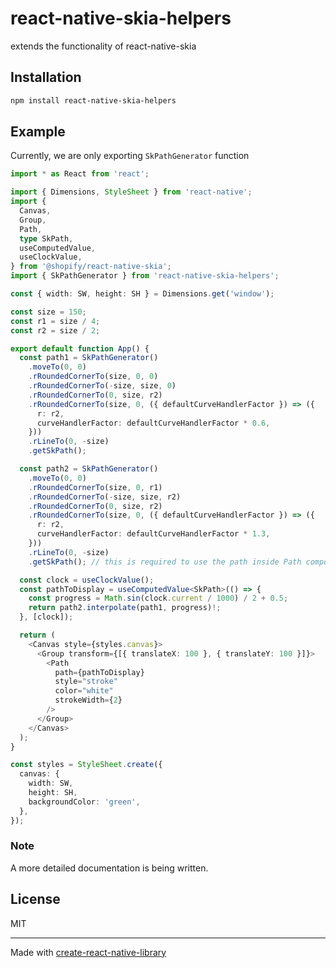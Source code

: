 # react-native-skia-helpers

extends the functionality of react-native-skia

## Installation

```sh
npm install react-native-skia-helpers
```

## Example

Currently, we are only exporting `SkPathGenerator` function

```typescript
import * as React from 'react';

import { Dimensions, StyleSheet } from 'react-native';
import {
  Canvas,
  Group,
  Path,
  type SkPath,
  useComputedValue,
  useClockValue,
} from '@shopify/react-native-skia';
import { SkPathGenerator } from 'react-native-skia-helpers';

const { width: SW, height: SH } = Dimensions.get('window');

const size = 150;
const r1 = size / 4;
const r2 = size / 2;

export default function App() {
  const path1 = SkPathGenerator()
    .moveTo(0, 0)
    .rRoundedCornerTo(size, 0, 0)
    .rRoundedCornerTo(-size, size, 0)
    .rRoundedCornerTo(0, size, r2)
    .rRoundedCornerTo(size, 0, ({ defaultCurveHandlerFactor }) => ({
      r: r2,
      curveHandlerFactor: defaultCurveHandlerFactor * 0.6,
    }))
    .rLineTo(0, -size)
    .getSkPath();

  const path2 = SkPathGenerator()
    .moveTo(0, 0)
    .rRoundedCornerTo(size, 0, r1)
    .rRoundedCornerTo(-size, size, r2)
    .rRoundedCornerTo(0, size, r2)
    .rRoundedCornerTo(size, 0, ({ defaultCurveHandlerFactor }) => ({
      r: r2,
      curveHandlerFactor: defaultCurveHandlerFactor * 1.3,
    }))
    .rLineTo(0, -size)
    .getSkPath(); // this is required to use the path inside Path component

  const clock = useClockValue();
  const pathToDisplay = useComputedValue<SkPath>(() => {
    const progress = Math.sin(clock.current / 1000) / 2 + 0.5;
    return path2.interpolate(path1, progress)!;
  }, [clock]);

  return (
    <Canvas style={styles.canvas}>
      <Group transform={[{ translateX: 100 }, { translateY: 100 }]}>
        <Path
          path={pathToDisplay}
          style="stroke"
          color="white"
          strokeWidth={2}
        />
      </Group>
    </Canvas>
  );
}

const styles = StyleSheet.create({
  canvas: {
    width: SW,
    height: SH,
    backgroundColor: 'green',
  },
});

```
### Note
A more detailed documentation is being written.


## License

MIT

---

Made with [create-react-native-library](https://github.com/callstack/react-native-builder-bob)
